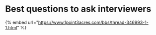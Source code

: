 # Best questions to ask interviewers

{% embed url="https://www.1point3acres.com/bbs/thread-346993-1-1.html" %}



